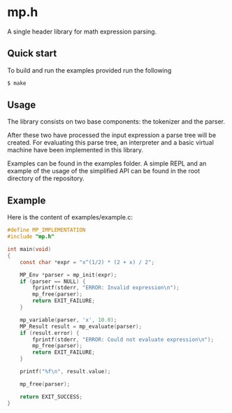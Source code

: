 # mp.h

A single header library for math expression parsing.

## Quick start

To build and run the examples provided run the following

```bash
$ make
```

## Usage

The library consists on two base components: the tokenizer and the parser.

After these two have processed the input expression a parse tree will be
created. For evaluating this parse tree, an interpreter and a basic virtual
machine have been implemented in this library.

Examples can be found in the examples folder. A simple REPL and an example of
the usage of the simplified API can be found in the root directory of the
repository.

## Example

Here is the content of examples/example.c:

```c
#define MP_IMPLEMENTATION
#include "mp.h"

int main(void)
{
    const char *expr = "x^(1/2) * (2 + x) / 2";

    MP_Env *parser = mp_init(expr);
    if (parser == NULL) {
        fprintf(stderr, "ERROR: Invalid expression\n");
        mp_free(parser);
        return EXIT_FAILURE;
    }

    mp_variable(parser, 'x', 10.0);
    MP_Result result = mp_evaluate(parser);
    if (result.error) {
        fprintf(stderr, "ERROR: Could not evaluate expression\n");
        mp_free(parser);
        return EXIT_FAILURE;
    }

    printf("%f\n", result.value);

    mp_free(parser);

    return EXIT_SUCCESS;
}
```
